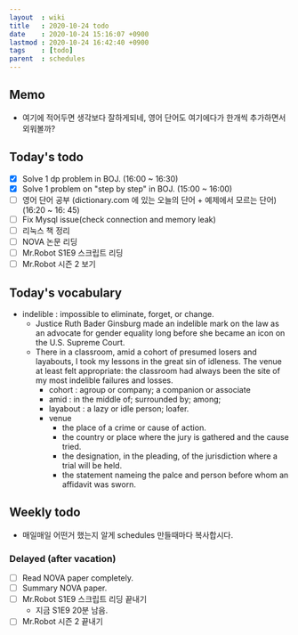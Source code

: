 ```yaml
---
layout  : wiki
title   : 2020-10-24 todo
date    : 2020-10-24 15:16:07 +0900
lastmod : 2020-10-24 16:42:40 +0900
tags    : [todo]
parent  : schedules
---
```


## Memo
 * 여기에 적어두면 생각보다 잘하게되네, 영어 단어도 여기에다가 한개씩 추가하면서 외워볼까?

## Today's todo
 * [X] Solve 1 dp problem in BOJ. (16:00 ~ 16:30)
 * [X] Solve 1 problem on "step by step" in BOJ. (15:00 ~ 16:00)
 * [ ] 영어 단어 공부 (dictionary.com 에 있는 오늘의 단어 + 예제에서 모르는 단어) (16:20 ~ 16: 45)
 * [ ] Fix Mysql issue(check connection and memory leak)
 * [ ] 리눅스 책 정리
 * [ ] NOVA 논문 리딩
 * [ ] Mr.Robot S1E9 스크립트 리딩
 * [ ] Mr.Robot 시즌 2 보기

## Today's vocabulary
 * indelible : impossible to eliminate, forget, or change.
   * Justice Ruth Bader Ginsburg made an indelible mark on the law as an advocate for gender equality long before she became an icon on the U.S. Supreme Court.
   * There in a classroom, amid a cohort of presumed losers and layabouts, I took my lessons in the great sin of idleness. The venue at least felt appropriate: the classroom had always been the site of my most indelible failures and losses.
     * cohort : agroup or company; a companion or associate
     * amid : in the middle of; surrounded by; among;
     * layabout : a lazy or idle person; loafer.
     * venue
       * the place of a crime or cause of action.
       * the country or place where the jury is gathered and the cause tried.
       * the designation, in the pleading, of the jurisdiction where a trial will be held.
       * the statement nameing the palce and person before whom an affidavit was sworn.

## Weekly todo
 * 매일매일 어떤거 했는지 알게 schedules 만들때마다 복사합시다.

### Delayed (after vacation)
 * [ ] Read NOVA paper completely.
 * [ ] Summary NOVA paper.
 * [ ] Mr.Robot S1E9 스크립트 리딩 끝내기
   * 지금 S1E9 20분 남음.
 * [ ] Mr.Robot 시즌 2 끝내기
